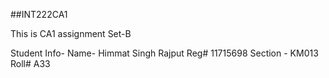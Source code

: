 ##INT222CA1

This is CA1 assignment Set-B 

Student Info-
Name- Himmat Singh Rajput
Reg# 11715698
Section - KM013
Roll# A33
